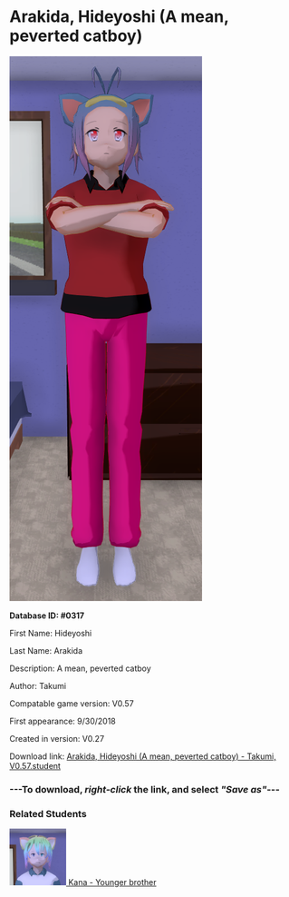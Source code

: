 # Arakida, Hideyoshi (A mean, peverted catboy)

<img src="../../Files/Images/Arakida, Hideyoshi (A mean, peverted catboy).png" title="Arakida, Hideyoshi (A mean, peverted catboy) - Takumi, V0.57">

**Database ID: #0317**

First Name: Hideyoshi

Last Name: Arakida

Description: A mean, peverted catboy

Author: Takumi

Compatable game version: V0.57

First appearance: 9/30/2018

Created in version: V0.27

Download link: <a href="https://raw.githubusercontent.com/Arbiter1223/Daigaku-Gurashi-Custom-Students/master/Files/Student%20Files/Arakida%2C%20Hideyoshi%20(A%20mean%2C%20peverted%20catboy)%20-%20Takumi%2C%20V0.57.student">Arakida, Hideyoshi (A mean, peverted catboy) - Takumi, V0.57.student</a>

### ---**To download, _right-click_ the link, and select _"Save as"_**---

### Related Students

<a href="Arakida, Kana (An idiotic tsundere catboy).md"><img src="../../Files/Thumbs/Arakida, Kana (An idiotic tsundere catboy).png" height="100" width="100" title="Arakida, Kana (An idiotic tsundere catboy) - Takumi, V0.57"></a><a href="Arakida, Kana (An idiotic tsundere catboy).md"> Kana - Younger brother</a>

